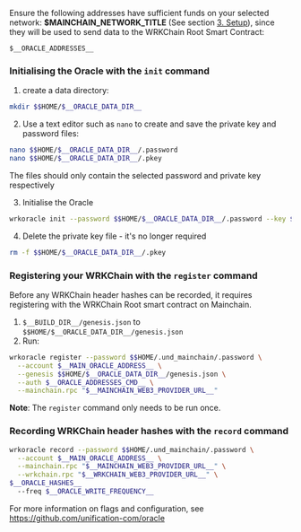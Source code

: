 Ensure the following addresses have sufficient funds on your selected
network: **$__MAINCHAIN_NETWORK_TITLE__** (See section [3. Setup](#setup)),
since they will be used to send data to the WRKChain Root Smart Contract:

```text
$__ORACLE_ADDRESSES__
```

### Initialising the Oracle with the `init` command

1. create a data directory:

```bash
mkdir $$HOME/$__ORACLE_DATA_DIR__
```

2. Use a text editor such as `nano` to create and save the private key and
password files:

```bash
nano $$HOME/$__ORACLE_DATA_DIR__/.password
nano $$HOME/$__ORACLE_DATA_DIR__/.pkey
```

The files should only contain the selected password and private key respectively

3. Initialise the Oracle

```bash
wrkoracle init --password $$HOME/$__ORACLE_DATA_DIR__/.password --key $$HOME/$__ORACLE_DATA_DIR__/.pkey 
```

4. Delete the private key file - it's no longer required

```bash
rm -f $$HOME/$__ORACLE_DATA_DIR__/.pkey
```

### Registering your WRKChain with the `register` command

Before any WRKChain header hashes can be recorded, it requires registering with the
WRKChain Root smart contract on Mainchain.

1. `$__BUILD_DIR__/genesis.json` to `$$HOME/$__ORACLE_DATA_DIR__/genesis.json`
2. Run:

```bash
wrkoracle register --password $$HOME/.und_mainchain/.password \
  --account $__MAIN_ORACLE_ADDRESS__ \
  --genesis $$HOME/$__ORACLE_DATA_DIR__/genesis.json \
  --auth $__ORACLE_ADDRESSES_CMD__ \
  --mainchain.rpc "$__MAINCHAIN_WEB3_PROVIDER_URL__"
```

**Note**: The `register` command only needs to be run once.

### Recording WRKChain header hashes with the `record` command

```bash
wrkoracle record --password $$HOME/.und_mainchain/.password \
  --account $__MAIN_ORACLE_ADDRESS__ \
  --mainchain.rpc "$__MAINCHAIN_WEB3_PROVIDER_URL__" \
  --wrkchain.rpc "$__WRKCHAIN_WEB3_PROVIDER_URL__" \
$__ORACLE_HASHES__
  --freq $__ORACLE_WRITE_FREQUENCY__
```

For more information on flags and configuration, see https://github.com/unification-com/oracle
